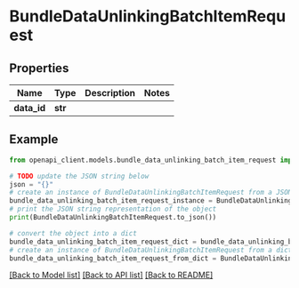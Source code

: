 # BundleDataUnlinkingBatchItemRequest


## Properties

Name | Type | Description | Notes
------------ | ------------- | ------------- | -------------
**data_id** | **str** |  | 

## Example

```python
from openapi_client.models.bundle_data_unlinking_batch_item_request import BundleDataUnlinkingBatchItemRequest

# TODO update the JSON string below
json = "{}"
# create an instance of BundleDataUnlinkingBatchItemRequest from a JSON string
bundle_data_unlinking_batch_item_request_instance = BundleDataUnlinkingBatchItemRequest.from_json(json)
# print the JSON string representation of the object
print(BundleDataUnlinkingBatchItemRequest.to_json())

# convert the object into a dict
bundle_data_unlinking_batch_item_request_dict = bundle_data_unlinking_batch_item_request_instance.to_dict()
# create an instance of BundleDataUnlinkingBatchItemRequest from a dict
bundle_data_unlinking_batch_item_request_from_dict = BundleDataUnlinkingBatchItemRequest.from_dict(bundle_data_unlinking_batch_item_request_dict)
```
[[Back to Model list]](../README.md#documentation-for-models) [[Back to API list]](../README.md#documentation-for-api-endpoints) [[Back to README]](../README.md)


